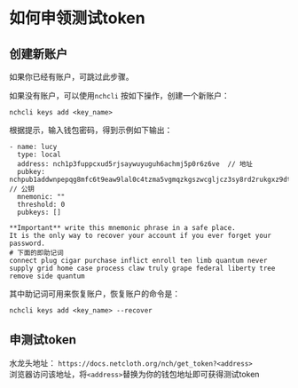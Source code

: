 # 如何申领测试token

## 创建新账户

如果你已经有账户，可跳过此步骤。

如果没有账户，可以使用```nchcli``` 按如下操作，创建一个新账户：

```shell
nchcli keys add <key_name>
```

根据提示，输入钱包密码，得到示例如下输出：

```shell
- name: lucy
  type: local
  address: nch1p3fuppcxud5rjsaywuyuguh6achmj5p0r6z6ve  // 地址
  pubkey: nchpub1addwnpepqg8mfc6t9eaw9lal0c4tzma5vgmqzkgszwcgljcz3sy8rd2rukgxz9dtmph  // 公钥
  mnemonic: "" 
  threshold: 0
  pubkeys: []

**Important** write this mnemonic phrase in a safe place.
It is the only way to recover your account if you ever forget your password.
# 下面的即助记词
connect plug cigar purchase inflict enroll ten limb quantum never supply grid home case process claw truly grape federal liberty tree remove side quantum
```

其中助记词可用来恢复账户，恢复账户的命令是：

```shell
nchcli keys add <key_name> --recover
```

## 申测试token

水龙头地址： ```https://docs.netcloth.org/nch/get_token?<address>```  
浏览器访问该地址，将```<address>```替换为你的钱包地址即可获得测试token
